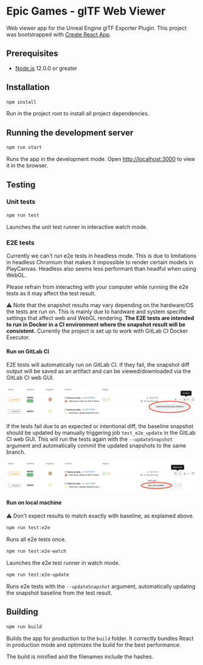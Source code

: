 # Epic Games - glTF Web Viewer

Web viewer app for the Unreal Engine glTF Exporter Plugin. This project was bootstrapped with [Create React App](https://github.com/facebook/create-react-app).

## Prerequisites

- [Node.js](https://nodejs.org/en/) 12.0.0 or greater

## Installation

```bash
npm install
```

Run in the project root to install all project dependencies.

## Running the development server

```bash
npm run start
```

Runs the app in the development mode. Open [http://localhost:3000](http://localhost:3000) to view it in the browser.

## Testing

### Unit tests

```bash
npm run test
```

Launches the unit test runner in interactive watch mode.

### E2E tests

Currently we can't run e2e tests in headless mode. This is due to limitations in headless Chromium that makes it
impossible to render certain models in PlayCanvas. Headless also seems less performant than headful when using WebGL.

Please refrain from interacting with your computer while running the e2e tests as it may affect the test result.

⚠️ Note that the snapshot results may vary depending on the hardware/OS the tests are run on. This is mainly due to
hardware and system specific settings that affect web and WebGL rendering.
**The E2E tests are intended to run in Docker in a CI environment where the snapshot result will be consistent.**
Currently the project is set up to work with GitLab CI Docker Executor.

#### Run on GitLab CI

E2E tests will automatically run on GitLab CI. If they fail, the snapshot diff output will be saved as an artifact and
can be viewed/downloaded via the GitLab CI web GUI.

![E2E fail artifacts](docs/test_e2e_artifacts.png "E2E fail artifacts")

If the tests fail due to an expected or intentional diff, the baseline snapshot should be updated by manually triggering
job `test_e2e_update` in the GitLab CI web GUI. This will run the tests again with the `--updateSnapshot` argument and
automatically commit the updated snapshots to the same branch.

![E2E update job](docs/test_e2e_update.png "E2E update job")

#### Run on local machine

⚠️ Don't expect results to match exactly with baseline, as explained above.

```bash
npm run test:e2e
```

Runs all e2e tests once.

```bash
npm run test:e2e-watch
```

Launches the e2e test runner in watch mode.

```bash
npm run test:e2e-update
```

Runs e2e tests with the `--updateSnapshot` argument, automatically updating the snapshot baseline from the test result.

## Building

```bash
npm run build
```

Builds the app for production to the `build` folder. It correctly bundles React in production mode and optimizes the build for the best performance.

The build is minified and the filenames include the hashes.

